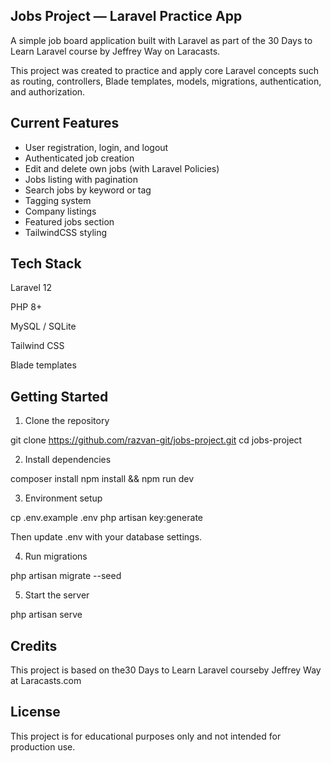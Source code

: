 ## Jobs Project — Laravel Practice App

A simple job board application built with Laravel as part of the 30 Days to Learn Laravel course by Jeffrey Way on Laracasts.

This project was created to practice and apply core Laravel concepts such as routing, controllers, Blade templates, models, migrations, authentication, and authorization.

## Current Features

-   User registration, login, and logout
-   Authenticated job creation
-   Edit and delete own jobs (with Laravel Policies)
-   Jobs listing with pagination
-   Search jobs by keyword or tag
-   Tagging system
-   Company listings
-   Featured jobs section
-   TailwindCSS styling

## Tech Stack

Laravel 12

PHP 8+

MySQL / SQLite

Tailwind CSS

Blade templates

## Getting Started

1. Clone the repository

git clone https://github.com/razvan-git/jobs-project.git
cd jobs-project

2. Install dependencies

composer install
npm install && npm run dev

3. Environment setup

cp .env.example .env
php artisan key:generate

Then update .env with your database settings.

4. Run migrations

php artisan migrate --seed

5. Start the server

php artisan serve

## Credits

This project is based on the30 Days to Learn Laravel courseby Jeffrey Way at Laracasts.com

## License

This project is for educational purposes only and not intended for production use.
